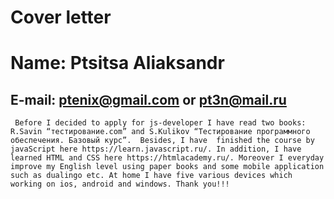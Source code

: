 # Cover letter
# Name: Ptsitsa Aliaksandr
 ## E-mail: ptenix@gmail.com or pt3n@mail.ru

     Before I decided to apply for js-developer I have read two books: R.Savin “тестирование.com” and S.Kulikov “Тестирование программного обеспечения. Базовый курс”.  Besides, I have  finished the course by javaScript here https://learn.javascript.ru/. In addition, I have learned HTML and CSS here https://htmlacademy.ru/. Moreover I everyday improve my English level using paper books and some mobile application such as dualingo etc. At home I have five various devices which working on ios, android and windows. Thank you!!!
